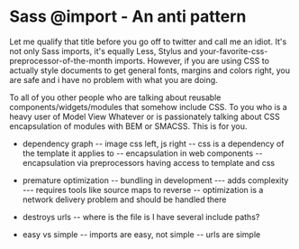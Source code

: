 Sass @import - An anti pattern
==============================

Let me qualify that title before you go off to twitter and call me an idiot. It's not only Sass imports, it's equally Less, Stylus and your-favorite-css-preprocessor-of-the-month imports. However, if you are using CSS to actually style documents to get general fonts, margins and colors right, you are safe and i have no problem with what you are doing.

To all of you other people who are talking about reusable components/widgets/modules that somehow include CSS. To you who is a heavy user of Model View Whatever or is passionately talking about CSS encapsulation of modules with BEM or SMACSS. This is for you.



- dependency graph
-- image css left, js right
-- css is a dependency of the template it applies to
-- encapsulation in web components
-- encapsulation via preprocessors having access to template and css

- premature optimization
-- bundling in development
--- adds complexity
--- requires tools like source maps to reverse
-- optimization is a network delivery problem and should be handled there

- destroys urls
-- where is the file is I have several include paths?

- easy vs simple
-- imports are easy, not simple
-- urls are simple




